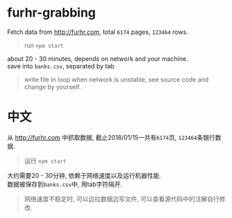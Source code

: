 # furhr-grabbing

Fetch data from http://furhr.com, total `6174` pages, `123464` rows.

> run `npm start`

about 20 - 30 minutes, depends on network and your machine.   
save into `banks.csv`, separated by tab

> write file in loop when network is unstable, see source code and change by yourself.

# 中文

从 http://furhr.com 中抓取数据, 截止2018/01/15一共有`6174`页, `123464`条银行数据.

> 运行 `npm start`

大约需要20 - 30分钟, 依赖于网络速度以及运行机器性能.   
数据被保存到`banks.csv`中, 用tab字符隔开.

> 网络速度不稳定时, 可以边拉数据边写文件, 可以查看源代码中的注解自行修改.